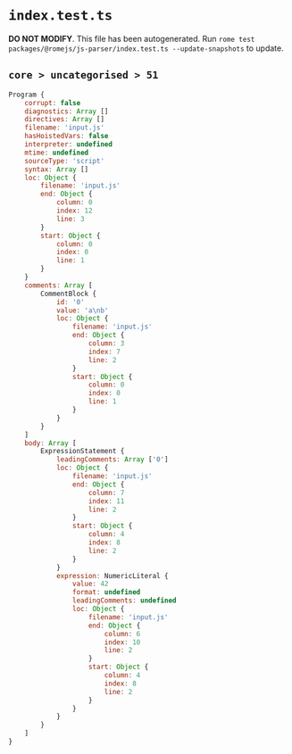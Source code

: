 # `index.test.ts`

**DO NOT MODIFY**. This file has been autogenerated. Run `rome test packages/@romejs/js-parser/index.test.ts --update-snapshots` to update.

## `core > uncategorised > 51`

```javascript
Program {
	corrupt: false
	diagnostics: Array []
	directives: Array []
	filename: 'input.js'
	hasHoistedVars: false
	interpreter: undefined
	mtime: undefined
	sourceType: 'script'
	syntax: Array []
	loc: Object {
		filename: 'input.js'
		end: Object {
			column: 0
			index: 12
			line: 3
		}
		start: Object {
			column: 0
			index: 0
			line: 1
		}
	}
	comments: Array [
		CommentBlock {
			id: '0'
			value: 'a\nb'
			loc: Object {
				filename: 'input.js'
				end: Object {
					column: 3
					index: 7
					line: 2
				}
				start: Object {
					column: 0
					index: 0
					line: 1
				}
			}
		}
	]
	body: Array [
		ExpressionStatement {
			leadingComments: Array ['0']
			loc: Object {
				filename: 'input.js'
				end: Object {
					column: 7
					index: 11
					line: 2
				}
				start: Object {
					column: 4
					index: 8
					line: 2
				}
			}
			expression: NumericLiteral {
				value: 42
				format: undefined
				leadingComments: undefined
				loc: Object {
					filename: 'input.js'
					end: Object {
						column: 6
						index: 10
						line: 2
					}
					start: Object {
						column: 4
						index: 8
						line: 2
					}
				}
			}
		}
	]
}
```
